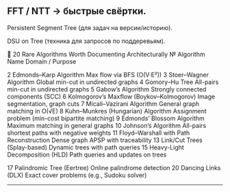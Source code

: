 





FFT / NTT → быстрые свёртки.
---

Persistent Segment Tree (для задач на версии/историю).

DSU on Tree (техника для запросов по поддеревьям).


🧠 20 Rare Algorithms Worth Documenting Architecturally
№	Algorithm Name	Domain / Purpose

2	Edmonds–Karp Algorithm	Max flow via BFS (O(V·E²))
3	Stoer–Wagner Algorithm	Global min-cut in undirected graphs
4	Gomory–Hu Tree	All-pairs min-cut in undirected graphs
5	Gabow’s Algorithm	Strongly connected components (SCC)
6	Kolmogorov’s Maxflow (Boykov–Kolmogorov)	Image segmentation, graph cuts
7	Micali–Vazirani Algorithm	General graph matching in O(√E)
8	Kuhn–Munkres (Hungarian) Algorithm	Assignment problem (min-cost bipartite matching)
9	Edmonds’ Blossom Algorithm	Maximum matching in general graphs
10	Johnson’s Algorithm	All-pairs shortest paths with negative weights
11	Floyd–Warshall with Path Reconstruction	Dense graph APSP with traceability
13	Link/Cut Trees (Splay-based)	Dynamic trees with path queries
15	Heavy-Light Decomposition (HLD)	Path queries and updates on trees

17	Palindromic Tree (Eertree)	Online palindrome detection
20	Dancing Links (DLX)	Exact cover problems (e.g., Sudoku solver)

---
